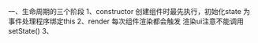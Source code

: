 一、生命周期的三个阶段
1、constructor  创建组件时最先执行，初始化state 为事件处理程序绑定this
2、render 每次组件渲染都会触发 渲染ui注意不能调用setState()
3、 